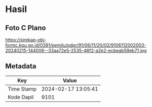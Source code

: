 # Hasil

## Foto C Plano

https://sirekap-obj-formc.kpu.go.id/0391/pemilu/pdpr/91/06/11/20/02/9106112002003-20240215-144006--33aa72e5-2535-46f2-a2e2-ecbeab59eb71.jpg


## Metadata

| Key        | Value               |
| ---------- | ------------------- |
| Time Stamp | 2024-02-17 13:05:41 |
| Kode Dapil | 9101                |



